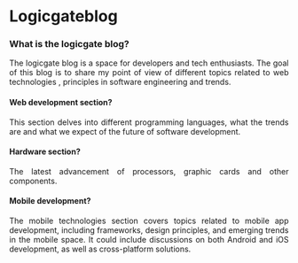 # Logicgateblog
<div style="text-align: justify;">

### What is the logicgate blog?

The logicgate blog is a space for developers and
tech enthusiasts. The goal of this blog is to share my point
of view of different topics related to web technologies
, principles in software engineering and trends.

#### Web development section?
This section delves into different programming languages, what the trends are and
what we expect of the future of software development.

#### Hardware section?

The latest advancement of processors, graphic cards and other components.

#### Mobile development?

The mobile technologies section covers topics related to mobile app development, including frameworks, design principles, and emerging trends in the mobile space. It could include discussions on both Android and iOS development, as well as cross-platform solutions.

</div>

